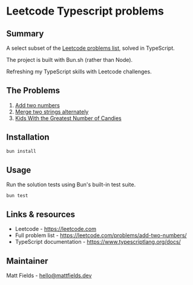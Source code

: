# Leetcode Typescript problems

## Summary

A select subset of the [Leetcode problems list](https://leetcode.com/problemset/), solved in TypeScript.

The project is built with Bun.sh (rather than Node).

Refreshing my TypeScript skills with Leetcode challenges.

## The Problems

1. [Add two numbers](./add-two-numbers/description.md)
2. [Merge two strings alternately](./merge-strings-alternately/description.md)
3. [Kids With the Greatest Number of Candies](./kids-greatest-number-candies/description.md)

## Installation

```bash
bun install
```

## Usage

Run the solution tests using Bun's built-in test suite.

```
bun test

```

## Links & resources

- Leetcode - https://leetcode.com
- Full problem list - https://leetcode.com/problems/add-two-numbers/
- TypeScript documentation - https://www.typescriptlang.org/docs/

## Maintainer

Matt Fields - [hello@mattfields.dev](mailto:hello@mattfields.dev)
